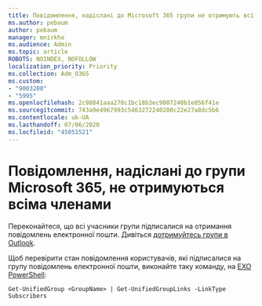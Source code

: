 ```yaml
---
title: Повідомлення, надіслані до Microsoft 365 групи не отримують всі члени
ms.author: pebaum
author: pebaum
manager: mnirkhe
ms.audience: Admin
ms.topic: article
ROBOTS: NOINDEX, NOFOLLOW
localization_priority: Priority
ms.collection: Adm_O365
ms.custom:
- "9003200"
- "5995"
ms.openlocfilehash: 2c98841aaa278c1bc18b3ec9007240b1e856f41e
ms.sourcegitcommit: 743a9e4967993c5463272240280c22e27a8dc5b6
ms.contentlocale: uk-UA
ms.lasthandoff: 07/06/2020
ms.locfileid: "45051521"
---
```

# <a name="messages-sent-to-a-microsoft-365-group-are-not-received-by-all-members"></a>Повідомлення, надіслані до групи Microsoft 365, не отримуються всіма членами

Переконайтеся, що всі учасники групи підписалися на отримання повідомлень електронної пошти. Дивіться [дотримуйтесь групи в Outlook](https://support.microsoft.com/office/e147fc19-f548-4cd2-834f-80c6235b7c36).  

Щоб перевірити стан повідомлення користувачів, які підписалися на групу повідомлень електронної пошти, виконайте таку команду, на [EXO PowerShell](https://docs.microsoft.com/powershell/exchange/connect-to-exchange-online-powershell?view=exchange-ps):

`Get-UnifiedGroup <GroupName> | Get-UnifiedGroupLinks -LinkType Subscribers`